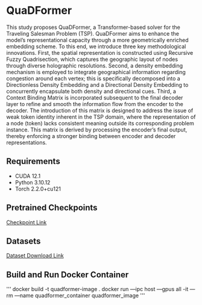 # QuaDFormer

This study proposes QuaDFormer, a Transformer-based solver for the Traveling Salesman Problem (TSP). QuaDFormer aims to enhance the model’s representational capacity through a more geometrically enriched embedding scheme. To this end, we introduce three key methodological innovations. First, the spatial representation is constructed using Recursive Fuzzy Quadrisection, which captures the geographic layout of nodes through diverse holographic resolutions. Second, a density embedding mechanism is employed to integrate geographical information regarding congestion around each vertex; this is specifically decomposed into a Directionless Density Embedding and a Directional Density Embedding to concurrently encapsulate both density and directional cues. Third, a Context Binding Matrix is incorporated subsequent to the final decoder layer to refine and smooth the information flow from the encoder to the decoder. The introduction of this matrix is designed to address the issue of weak token identity inherent in the TSP domain, where the representation of a node (token) lacks consistent meaning outside its corresponding problem instance. This matrix is derived by processing the encoder’s final output, thereby enforcing a stronger binding between encoder and decoder representations.

## Requirements

- CUDA 12.1
- Python 3.10.12
- Torch 2.2.0+cu121

## Pretrained Checkpoints

[Checkpoint Link](https://www.dropbox.com/scl/fo/8ssh12qu387hnxje3h7u2/AK4kBBipA-pA_RMVhTBUKwY?rlkey=cboi5htfmac9nyb76n8wjkd6v&st=muw7tnhs&dl=0)

## Datasets

[Dataset Download Link](https://www.dropbox.com/scl/fo/tw6rjngvn6sxo1k75ddej/ALJNMyz8S5OVXyXEhftbom4?rlkey=zye153wnvgx2ivm7pwea6qbol&st=uzby1k8a&dl=0)


## Build and Run Docker Container
'''
docker build -t quadformer-image .
docker run —ipc host —gpus all -it —rm —name quadformer_container quadformer_image
'''
